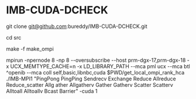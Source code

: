 # IMB-CUDA-DCHECK

git clone git@github.com:bureddy/IMB-CUDA-DCHECK.git

cd src

make -f make_ompi

mpirun -npernode 8 -np 8 --oversubscribe --host prm-dgx-17,prm-dgx-18 -x UCX_MEMTYPE_CACHE=n -x LD_LIBRARY_PATH --mca pml ucx --mca btl ^openib --mca coll self,basic,libnbc,cuda $PWD/get_local_ompi_rank_hca ./IMB-MPI1 "PingPong PingPing Sendrecv Exchange Reduce Allreduce Reduce_scatter Allg
ather Allgatherv Gather Gatherv Scatter Scatterv Alltoall Alltoallv Bcast Barrier" -cuda 1
